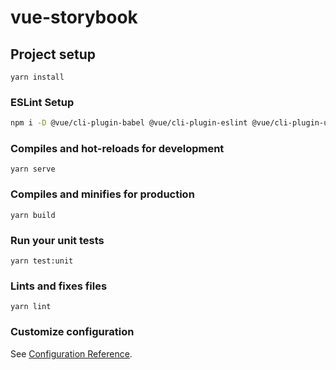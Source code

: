 # vue-storybook

## Project setup
```
yarn install
```

### ESLint Setup

```bash
npm i -D @vue/cli-plugin-babel @vue/cli-plugin-eslint @vue/cli-plugin-unit-jest @vue/cli-service @vue/eslint-config-prettier @vue/test-utils babel-eslint eslint eslint-plugin-prettier eslint-plugin-vue prettier vue-template-compiler
```

### Compiles and hot-reloads for development
```
yarn serve
```

### Compiles and minifies for production
```
yarn build
```

### Run your unit tests
```
yarn test:unit
```

### Lints and fixes files
```
yarn lint
```

### Customize configuration
See [Configuration Reference](https://cli.vuejs.org/config/).
